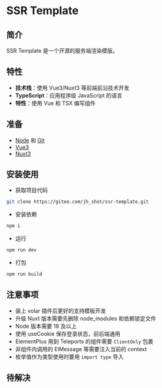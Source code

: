 # SSR Template

## 简介

SSR Template 是一个开源的服务端渲染模版。

## 特性

- **技术栈**：使用 Vue3/Nuxt3 等前端前沿技术开发
- **TypeScript**：应用程序级 JavaScript 的语言
- **特性**：使用 Vue 和 TSX 编写组件

## 准备

- [Node](http://nodejs.org/) 和 [Git](https://git-scm.com/)
- [Vue3](https://v3.cn.vuejs.org/guide/introduction.html)
- [Nuxt3](https://v3.nuxtjs.org/guide/concepts/introduction)

## 安装使用

- 获取项目代码

```bash
git clone https://gitee.com/jh_shot/ssr-template.git
```

- 安装依赖

```bash
npm i
```

- 运行

```bash
npm run dev
```

- 打包

```bash
npm run build
```

## 注意事项

- 装上 volar 插件后更好的支持模板开发
- 升级 Nuxt 版本需要先删除 node_modules 和依赖锁定文件
- Node 版本需要 18 及以上
- 使用 useCookie 保存登录状态，前后端通用
- ElementPlus 用到 Teleports 的组件需要 `ClientOnly` 包裹
- 非组件内调用的 ElMessage 等需要注入当前的 context
- 枚举值作为类型使用时要用 `import type` 导入

## 待解决
